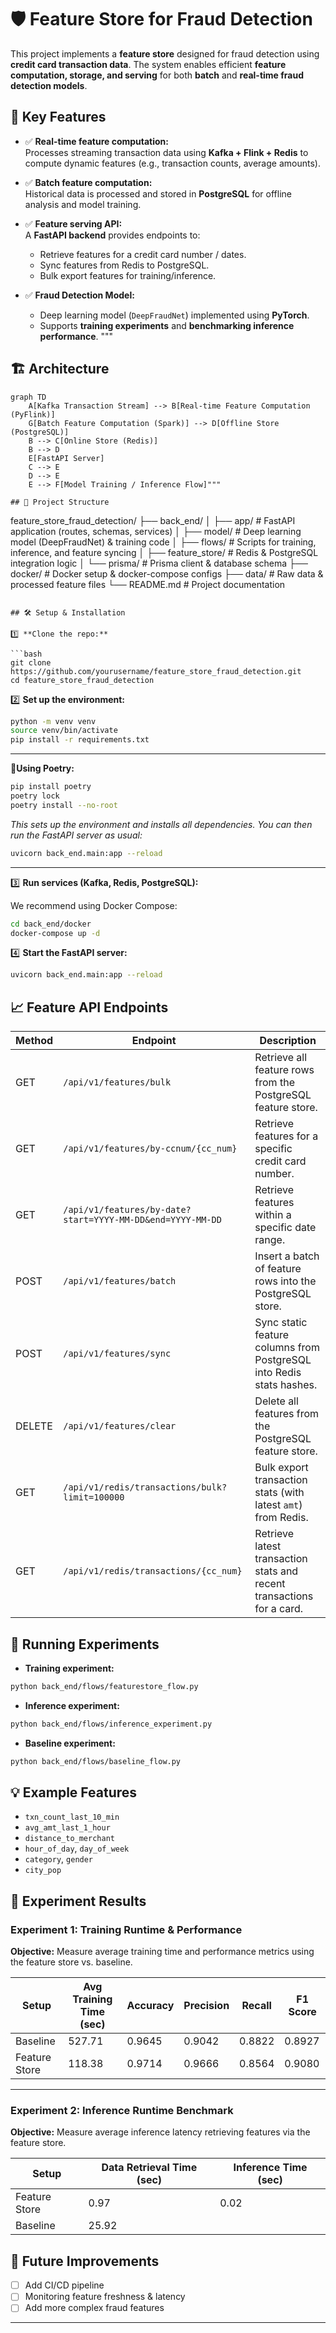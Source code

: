 # 🛡️ Feature Store for Fraud Detection

This project implements a **feature store** designed for fraud detection using **credit card transaction data**. The system enables efficient **feature computation, storage, and serving** for both **batch** and **real-time fraud detection models**.

## 🚀 Key Features

- ✅ **Real-time feature computation:**  
  Processes streaming transaction data using **Kafka + Flink + Redis** to compute dynamic features (e.g., transaction counts, average amounts).

- ✅ **Batch feature computation:**  
  Historical data is processed and stored in **PostgreSQL** for offline analysis and model training.

- ✅ **Feature serving API:**  
  A **FastAPI backend** provides endpoints to:
  - Retrieve features for a credit card number / dates.
  - Sync features from Redis to PostgreSQL.
  - Bulk export features for training/inference.

- ✅ **Fraud Detection Model:**  
  - Deep learning model (`DeepFraudNet`) implemented using **PyTorch**.
  - Supports **training experiments** and **benchmarking inference performance**.
"""
## 🏗️ Architecture

```mermaid
graph TD
    A[Kafka Transaction Stream] --> B[Real-time Feature Computation (PyFlink)]
    G[Batch Feature Computation (Spark)] --> D[Offline Store (PostgreSQL)]
    B --> C[Online Store (Redis)]
    B --> D
    E[FastAPI Server]
    C --> E
    D --> E
    E --> F[Model Training / Inference Flow]"""
    
## 📂 Project Structure

```
feature_store_fraud_detection/
├── back_end/
│   ├── app/                   # FastAPI application (routes, schemas, services)
│   ├── model/                 # Deep learning model (DeepFraudNet) & training code
│   ├── flows/                 # Scripts for training, inference, and feature syncing
│   ├── feature_store/         # Redis & PostgreSQL integration logic
│   └── prisma/                # Prisma client & database schema
├── docker/                    # Docker setup & docker-compose configs
├── data/                      # Raw data & processed feature files
└── README.md                  # Project documentation

```

## 🛠️ Setup & Installation

1️⃣ **Clone the repo:**

```bash
git clone https://github.com/yourusername/feature_store_fraud_detection.git
cd feature_store_fraud_detection
```

2️⃣ **Set up the environment:**

```bash
python -m venv venv
source venv/bin/activate
pip install -r requirements.txt
```

---

**🔄Using Poetry:**

```bash
pip install poetry
poetry lock
poetry install --no-root
```

_This sets up the environment and installs all dependencies. You can then run the FastAPI server as usual:_

```bash
uvicorn back_end.main:app --reload
```

---

3️⃣ **Run services (Kafka, Redis, PostgreSQL):**

We recommend using Docker Compose:

```bash
cd back_end/docker
docker-compose up -d
```

4️⃣ **Start the FastAPI server:**

```bash
uvicorn back_end.main:app --reload
```

## 📈 Feature API Endpoints

| Method | Endpoint                                                       | Description                                                                |
|--------|----------------------------------------------------------------|----------------------------------------------------------------------------|
| GET    | `/api/v1/features/bulk`                                        | Retrieve all feature rows from the PostgreSQL feature store.               |
| GET    | `/api/v1/features/by-ccnum/{cc_num}`                           | Retrieve features for a specific credit card number.                       |
| GET    | `/api/v1/features/by-date?start=YYYY-MM-DD&end=YYYY-MM-DD`     | Retrieve features within a specific date range.                            |
| POST   | `/api/v1/features/batch`                                       | Insert a batch of feature rows into the PostgreSQL store.                  |
| POST   | `/api/v1/features/sync`                                        | Sync static feature columns from PostgreSQL into Redis stats hashes.       |
| DELETE | `/api/v1/features/clear`                                       | Delete all features from the PostgreSQL feature store.                     |
| GET    | `/api/v1/redis/transactions/bulk?limit=100000`                | Bulk export transaction stats (with latest `amt`) from Redis.              |
| GET    | `/api/v1/redis/transactions/{cc_num}`                          | Retrieve latest transaction stats and recent transactions for a card.      |

## 🧪 Running Experiments

- **Training experiment:**

```bash
python back_end/flows/featurestore_flow.py
```

- **Inference experiment:**

```bash
python back_end/flows/inference_experiment.py
```

- **Baseline experiment:**

```bash
python back_end/flows/baseline_flow.py
```

## 💡 Example Features

- `txn_count_last_10_min`
- `avg_amt_last_1_hour`
- `distance_to_merchant`
- `hour_of_day`, `day_of_week`
- `category`, `gender`
- `city_pop`

## 🧪 Experiment Results

### Experiment 1: Training Runtime & Performance

**Objective:** Measure average training time and performance metrics using the feature store vs. baseline.

| Setup           | Avg Training Time (sec) | Accuracy | Precision | Recall | F1 Score |
|-----------------|-------------------------|----------|-----------|--------|----------|
| Baseline        | 527.71                  | 0.9645   | 0.9042    | 0.8822 | 0.8927   |
| Feature Store   | 118.38                  | 0.9714   | 0.9666    | 0.8564 | 0.9080   |

---

### Experiment 2: Inference Runtime Benchmark

**Objective:** Measure average inference latency retrieving features via the feature store.

| Setup           | Data Retrieval Time (sec) | Inference Time (sec) |
|-----------------|---------------------------|----------------------|
| Feature Store   | 0.97                      | 0.02                 |
|   Baseline      |                         25.92 

## 🚩 Future Improvements

- [ ] Add CI/CD pipeline
- [ ] Monitoring feature freshness & latency
- [ ] Add more complex fraud features

---
